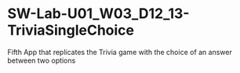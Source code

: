 # SW-Lab-U01_W03_D12_13-TriviaSingleChoice
Fifth App that replicates the Trivia game with the choice of an answer between two options 
